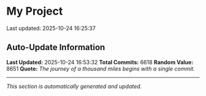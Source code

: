 # My Project


Last updated: 2025-10-24 16:25:37

































































































































































































































































































































































































































































































































































































































































































































































































































































































































































































































































































































































































































































































































































































































































































































































































































































































































































































































































































































































































































































































































































































































































































































































































































































































































































































































































































































































































































































































































































































































































































































































































































































































































































































































































































































































































































































































































































































































































































































































































































































































































































































































































































































































































































































































































































































































































































































































































































































































































































































































































































































































































































































































































































































































































































































































































































































































































































































































































































































































































































































































































































































































































































































































































































































































































































































































































































































































































































































































































































































































































































































































































































































































## Auto-Update Information

**Last Updated:** 2025-10-24 16:53:32
**Total Commits:** 6618
**Random Value:** 8651
**Quote:** _The journey of a thousand miles begins with a single commit._

---
_This section is automatically generated and updated._